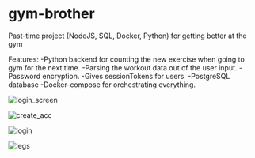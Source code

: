 # gym-brother
Past-time project (NodeJS, SQL, Docker, Python) for getting better at the gym

Features:
-Python backend for counting the new exercise when going to gym for the next time.
-Parsing the workout data out of the user input.
-Password encryption.
-Gives sessionTokens for users.
-PostgreSQL database
-Docker-compose for orchestrating everything.

![login_screen](https://github.com/simosjogren/gym-brother/assets/50803295/9793fb76-0ac2-4571-b224-e6e2c8e19bf6)

![create_acc](https://github.com/simosjogren/gym-brother/assets/50803295/f187b9ab-7c7d-48ba-994f-701b42fe2eb2)

![login](https://github.com/simosjogren/gym-brother/assets/50803295/eb6f16f2-31a2-4209-b1a5-a6420a53417f)

![legs](https://github.com/simosjogren/gym-brother/assets/50803295/432ae846-aa52-407c-9ebd-fca86a63a4ed)


